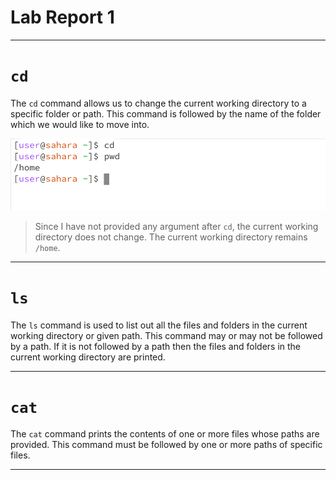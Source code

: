 # Lab Report 1

---

# ```cd```

The ```cd``` command allows us to change the current working directory to a specific folder or path. This command is followed by the name of the folder which we would like to move into. 

![Image](cd_blank.png)
 > Since I have not provided any argument after ```cd```, the current working directory does not change. The current working directory remains ```/home```.



---
# ```ls```

The ```ls``` command is used to list out all the files and folders in the current working directory or given path. This command may or may not be followed by a path. If it is not followed by a path then the files and folders in the current working directory are printed. 

---
# ```cat```

The ```cat``` command prints the contents of one or more files whose paths are provided. This command must be followed by one or more paths of specific files.

---
